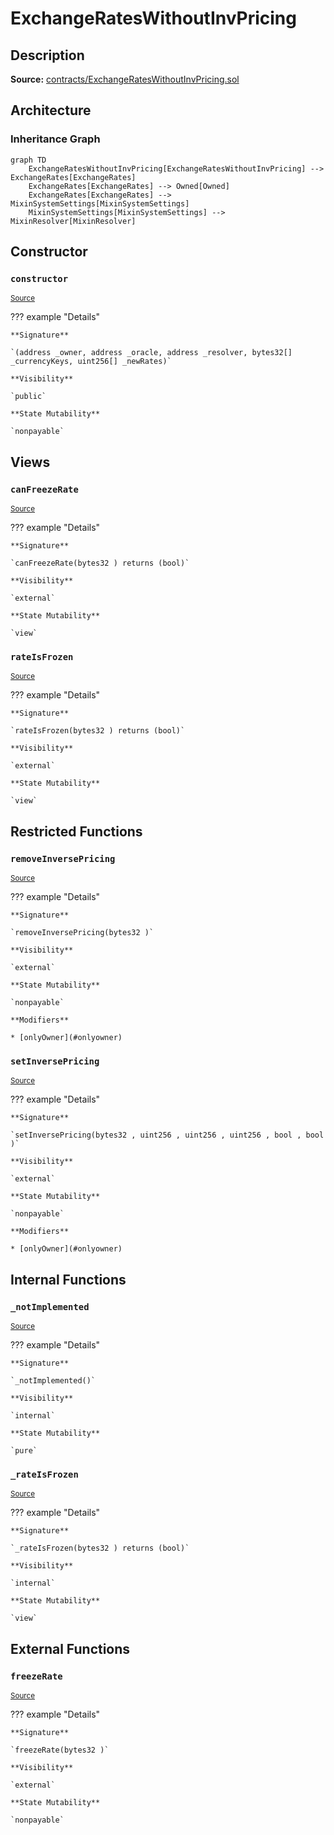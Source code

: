 # ExchangeRatesWithoutInvPricing

## Description

**Source:** [contracts/ExchangeRatesWithoutInvPricing.sol](https://github.com/Synthetixio/synthetix/tree/v2.35.3/contracts/ExchangeRatesWithoutInvPricing.sol)

## Architecture

### Inheritance Graph

```mermaid
graph TD
    ExchangeRatesWithoutInvPricing[ExchangeRatesWithoutInvPricing] --> ExchangeRates[ExchangeRates]
    ExchangeRates[ExchangeRates] --> Owned[Owned]
    ExchangeRates[ExchangeRates] --> MixinSystemSettings[MixinSystemSettings]
    MixinSystemSettings[MixinSystemSettings] --> MixinResolver[MixinResolver]

```

## Constructor

### `constructor`

<sub>[Source](https://github.com/Synthetixio/synthetix/tree/v2.35.3/contracts/ExchangeRatesWithoutInvPricing.sol#L9)</sub>

??? example "Details"

    **Signature**

    `(address _owner, address _oracle, address _resolver, bytes32[] _currencyKeys, uint256[] _newRates)`

    **Visibility**

    `public`

    **State Mutability**

    `nonpayable`

## Views

### `canFreezeRate`

<sub>[Source](https://github.com/Synthetixio/synthetix/tree/v2.35.3/contracts/ExchangeRatesWithoutInvPricing.sol#L36)</sub>

??? example "Details"

    **Signature**

    `canFreezeRate(bytes32 ) returns (bool)`

    **Visibility**

    `external`

    **State Mutability**

    `view`

### `rateIsFrozen`

<sub>[Source](https://github.com/Synthetixio/synthetix/tree/v2.35.3/contracts/ExchangeRatesWithoutInvPricing.sol#L40)</sub>

??? example "Details"

    **Signature**

    `rateIsFrozen(bytes32 ) returns (bool)`

    **Visibility**

    `external`

    **State Mutability**

    `view`

## Restricted Functions

### `removeInversePricing`

<sub>[Source](https://github.com/Synthetixio/synthetix/tree/v2.35.3/contracts/ExchangeRatesWithoutInvPricing.sol#L28)</sub>

??? example "Details"

    **Signature**

    `removeInversePricing(bytes32 )`

    **Visibility**

    `external`

    **State Mutability**

    `nonpayable`

    **Modifiers**

    * [onlyOwner](#onlyowner)

### `setInversePricing`

<sub>[Source](https://github.com/Synthetixio/synthetix/tree/v2.35.3/contracts/ExchangeRatesWithoutInvPricing.sol#L17)</sub>

??? example "Details"

    **Signature**

    `setInversePricing(bytes32 , uint256 , uint256 , uint256 , bool , bool )`

    **Visibility**

    `external`

    **State Mutability**

    `nonpayable`

    **Modifiers**

    * [onlyOwner](#onlyowner)

## Internal Functions

### `_notImplemented`

<sub>[Source](https://github.com/Synthetixio/synthetix/tree/v2.35.3/contracts/ExchangeRatesWithoutInvPricing.sol#L48)</sub>

??? example "Details"

    **Signature**

    `_notImplemented()`

    **Visibility**

    `internal`

    **State Mutability**

    `pure`

### `_rateIsFrozen`

<sub>[Source](https://github.com/Synthetixio/synthetix/tree/v2.35.3/contracts/ExchangeRatesWithoutInvPricing.sol#L44)</sub>

??? example "Details"

    **Signature**

    `_rateIsFrozen(bytes32 ) returns (bool)`

    **Visibility**

    `internal`

    **State Mutability**

    `view`

## External Functions

### `freezeRate`

<sub>[Source](https://github.com/Synthetixio/synthetix/tree/v2.35.3/contracts/ExchangeRatesWithoutInvPricing.sol#L32)</sub>

??? example "Details"

    **Signature**

    `freezeRate(bytes32 )`

    **Visibility**

    `external`

    **State Mutability**

    `nonpayable`
